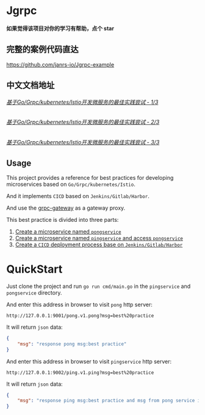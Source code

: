 # Jgrpc

**如果觉得该项目对你的学习有帮助，点个 star**

## 完整的案例代码直达

https://github.com/janrs-io/Jgrpc-example

## 中文文档地址

###### [基于Go/Grpc/kubernetes/Istio开发微服务的最佳实践尝试 - 1/3](https://janrs.com/br6f "基于Go/Grpc/kubernetes/Istio开发微服务的最佳实践尝试 - 1/3")

###### [基于Go/Grpc/kubernetes/Istio开发微服务的最佳实践尝试 - 2/3](https://janrs.com/ugj7 "基于Go/Grpc/kubernetes/Istio开发微服务的最佳实践尝试 - 2/3")

###### [基于Go/Grpc/kubernetes/Istio开发微服务的最佳实践尝试 - 3/3](https://janrs.com/6rdh "基于Go/Grpc/kubernetes/Istio开发微服务的最佳实践尝试 - 3/3")

## Usage

This project provides a reference for best practices for developing
microservices based on `Go/Grpc/kubernetes/Istio`.

And it implements `CICD` based on `Jenkins/Gitlab/Harbor`.

And use the [grpc-gateway](https://github.com/grpc-ecosystem/grpc-gateway "grpc-gateway") as a gateway proxy.

This best practice is divided into three parts:

1. [Create a microservice named `pongservice`](https://github.com/janrs-io/Jgrpc/blob/master/best-practices-for-developing-microservices-based-on-go-grpc-kubernetes-Istio-part01.md "Create a microservice named `pongservice`")
2. [Create a microservice named `pingservice` and access `pongservice`](https://github.com/janrs-io/Jgrpc/blob/master/best-practices-for-developing-microservices-based-on-go-grpc-kubernetes-Istio-part02.md "Create a microservice named `pingservice` and access `pongservice`")
3. [Create a `CICD` deployment process base on `Jenkins/Gitlab/Harbor`](https://github.com/janrs-io/Jgrpc/blob/master/best-practices-for-developing-microservices-based-on-go-grpc-kubernetes-Istio-part03.md "Create a `CICD` deployment process base on `Jenkins/Gitlab/Harbor`")

# QuickStart

Just clone the project and run `go run cmd/main.go` in the `pingservice` and `pongservice` directory.

And enter this address in browser to visit `pong` http server:

```text
http://127.0.0.1:9001/pong.v1.pong?msg=best%20practice
```

It will return `json` data:

```json
{
    "msg": "response pong msg:best practice"
}
```

And enter this address in browser to visit `pingservice` http server:

```text
http://127.0.0.1:9002/ping.v1.ping?msg=best%20practice
```

It will return `json` data:

```json
{
    "msg": "response ping msg:best practice and msg from pong service is: response pong msg:request from ping service"
}
```